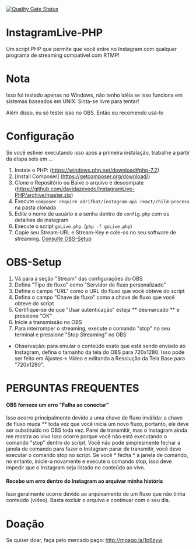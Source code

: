 [![Quality Gate Status](https://sonarcloud.io/api/project_badges/measure?project=davidazevedo_InstagramLive-PHP&metric=alert_status)](https://sonarcloud.io/dashboard?id=davidazevedo_InstagramLive-PHP)

# InstagramLive-PHP
Um script PHP que permite que você entre no Instagram com qualquer programa de streaming compatível com RTMP!

# Nota
Isso foi testado apenas no Windows, não tenho idéia se isso funciona em sistemas baseados em UNIX. Sinta-se livre para tentar!

Além disso, eu só testei isso no OBS. Então eu recomendo usá-lo

# Configuração
Se você estiver executando isso após a primeira instalação, trabalhe a partir da etapa seis em ...

1. Instale o PHP: (https://windows.php.net/download#php-7.2)
2. [Install Composer] (https://getcomposer.org/download/)
3. Clone o Repositório ou Baixe o arquivo e descompate (https://github.com/davidazevedo/InstagramLive-PHP/archive/master.zip)
4. Execute ```composer require adrifkat/instagram-api react/child-process``` na pasta clonada
5. Edite o nome de usuário e a senha dentro de `config.php` com os detalhes do instagram
6. Execute o script `goLive.php`. (`php -f goLive.php`)
7. Copie seu Stream-URL e Stream-Key e cole-os no seu software de streaming. [Consulte OBS-Setup](https://github.com/davidazevedo/InstagramLive-PHP#obs-setup)

# OBS-Setup
1. Vá para a seção "Stream" das configurações do OBS
2. Defina "Tipo de fluxo" como "Servidor de fluxo personalizado"
3. Defina o campo "URL" como o URL do fluxo que você obteve do script
4. Defina o campo "Chave de fluxo" como a chave de fluxo que você obteve do script
5. Certifique-se de que "Usar autenticação" esteja ** desmarcado ** e pressione "OK"
6. Inicie a transmissão no OBS
7. Para interromper o streaming, execute o comando "stop" no seu terminal e pressione "Stop Streaming" no OBS
* Observação: para emular o conteúdo exato que está sendo enviado ao Instagram, defina o tamanho da tela do OBS para 720x1280. Isso pode ser feito em Ajustes-> Vídeo e editando a Resolução da Tela Base para "720x1280".

# PERGUNTAS FREQUENTES
#### OBS fornece um erro "Falha ao conectar"
Isso ocorre principalmente devido a uma chave de fluxo inválida: a chave de fluxo muda ** toda vez que você inicia um novo fluxo, portanto, ele deve ser substituído no OBS toda vez.
Parei de transmitir, mas o Instagram ainda me mostra ao vivo
Isso ocorre porque você não está executando o comando "stop" dentro do script. Você não pode simplesmente fechar a janela de comando para fazer o Instagram parar de transmitir, você deve executar o comando stop no script. Se você * fecha * a janela de comando, no entanto, inicie-a novamente e execute o comando stop, isso deve impedir que o Instagram seja listado no conteúdo ao vivo.

#### Recebo um erro dentro do Instagram ao arquivar minha história
Isso geralmente ocorre devido ao arquivamento de um fluxo que não tinha conteúdo (vídeo). Basta excluir o arquivo e continuar com o seu dia.

# Doação
Se quiser doar, faça pelo mercado pago: http://mpago.la/1p6zyw
